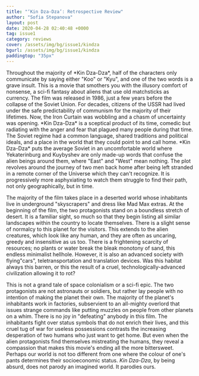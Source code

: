 ```yaml
---
title: "‘Kin Dza-Dza’: Retrospective Review"
author: "Sofia Stepanova"
layout: post
date: 2020-04-28 02:40:48 +0000
tag: issue1
category: reviews
cover: /assets/img/bg/issue1/kindza
bgurl: /assets/img/bg/issue1/kindza
paddingtop: "35px"
---
```


<p id="first-paragraph">Throughout the majority of *Kin Dza-Dza*, half of the characters only
communicate by saying either "Koo" or "Kyu", and one of the two words is
a grave insult. This is a movie that smothers you with the illusory
comfort of nonsense, a sci-fi fantasy about aliens that use old
matchsticks as currency. The film was released in 1986, just a few years
before the collapse of the Soviet Union. For decades, citizens of the
USSR had lived under the safe predictability of communism for the
majority of their lifetimes. Now, the Iron Curtain was wobbling and a
chasm of uncertainty was opening. *Kin Dza-Dza* is a sceptical product
of its time, comedic but radiating with the anger and fear that plagued
many people during that time. The Soviet regime had a common language,
shared traditions and political ideals, and a place in the world that
they could point to and call home. *Kin Dza-Dza* puts the average Soviet
in an uncomfortable world where Yekaterinburg and Kuybyshev are only
made-up words that confuse the alien beings around them, where "East"
and "West" mean nothing. The plot revolves around the journey of two men
back home after being left stranded in a remote corner of the Universe
which they can't recognize. It is progressively more asphyxiating to
watch them struggle to find their path, not only geographically, but in
time.</p>

The majority of the film takes place in a deserted world whose
inhabitants live in underground "skyscrapers" and dress like Mad Max
extras. At the beginning of the film, the two protagonists stand on a
boundless stretch of desert. It is a familiar sight, so much so that
they begin listing all similar landscapes within the country to locate
themselves. There is a slight sense of normalcy to this planet for the
visitors. This extends to the alien creatures, which look like any
human, and they are often as uncaring, greedy and insensitive as us too.
There is a frightening scarcity of resources; no plants or water break
the bleak monotony of sand, this endless minimalist hellhole. However,
it is also an advanced society with flying"cars", teletransportation and
translation devices. Was this habitat always this barren, or this the
result of a cruel, technologically-advanced civilization allowing it to
rot?

This is not a grand tale of space colonialism or a sci-fi epic. The two
protagonists are not astronauts or soldiers, but rather lay people with
no intention of making the planet their own. The majority of the
planet's inhabitants work in factories, subservient to an all-mighty
overlord that issues strange commands like putting muzzles on people
from other planets on a whim. There is no joy in "defeating" anybody in
this film. The inhabitants fight over status symbols that do not enrich
their lives, and this cruel tug of war for useless possessions contrasts
the increasing desperation of two humans who just want to get home. But
even when the alien protagonists find themselves mistreating the humans,
they reveal a compassion that makes this movie's ending all the more
bittersweet. Perhaps our world is not too different from one where the
colour of one's pants determines their socioeconomic status. *Kin
Dza-Dza*, by being absurd, does not parody an imagined world. It
parodies ours.

